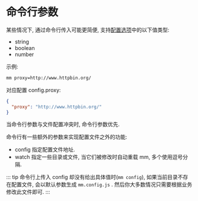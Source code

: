 # 命令行参数
某些情况下, 通过命令行传入可能更简便, 支持[配置选项](../config/选项.md)中的以下值类型:
- string
- boolean
- number

示例:
``` sh
mm proxy=http://www.httpbin.org/
```

对应配置 config.proxy:
``` json
{
  "proxy": "http://www.httpbin.org/"
}
```

当命令行参数与文件配置冲突时, 命令行参数优先.

命令行有一些额外的参数来实现配置文件之外的功能:
- config 指定配置文件地址.
- watch 指定一些目录或文件, 当它们被修改时自动重载 mm, 多个使用逗号分隔.

::: tip
命令行上传入 config 却没有给出具体值时(`mm config`), 如果当前目录不存在配置文件, 会以默认参数生成 `mm.config.js` . 然后你大多数情况只需要根据业务修改此文件即可.
:::
